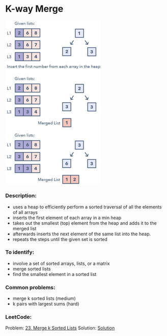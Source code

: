 # K-way Merge
<img src="https://github.com/OleksandrLevinskyi/DataStructAndAlgoDocs/blob/main/patterns/images/k-way-merge.png" alt="k-way merge" width="300"/>

### Description:
* uses a heap to efficiently perform a sorted traversal of all the elements of all arrays
* inserts the first element of each array in a min heap
* takes out the smallest (top) element from the heap and adds it to the merged list
* afterwards inserts the next element of the same list into the heap.
* repeats the steps until the given set is sorted

### To identify:
* involve a set of sorted arrays, lists, or a matrix
* merge sorted lists
* find the smallest element in a sorted list

### Common problems:
* merge k sorted lists (medium)
* k pairs with largest sums (hard)

### LeetCode:
Problem: [23. Merge k Sorted Lists](https://leetcode.com/problems/merge-k-sorted-lists/)
Solution: [Solution]()